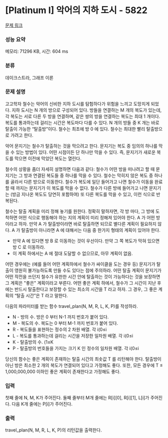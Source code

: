 # [Platinum I] 악어의 지하 도시 - 5822 

[문제 링크](https://www.acmicpc.net/problem/5822) 

### 성능 요약

메모리: 71296 KB, 시간: 604 ms

### 분류

데이크스트라, 그래프 이론

### 문제 설명

<p>고고학자 철수는 악어의 신비한 지하 도시를 탐험하다가 위험을 느끼고 도망치게 되었다. 지하 도시는 N 개의 방으로 구성되어 있다. 방들을 연결하는 M 개의 복도가 있는데, 각 복도는 서로 다른 두 방을 연결하며, 같은 쌍의 방을 연결하는 복도는 최대 1 개이다. 복도를 통과하는데 걸리는 시간은 복도마다 다를 수 있다. N 개의 방들 중 K 개는 바로 탈출이 가능한 “탈출방”이다. 철수는 최초에 방 0 에 있다. 철수는 최대한 빨리 탈출방으로 가려고 한다.</p>

<p>악어 문지기는 철수가 탈출하는 것을 막으려고 한다. 문지기는 복도 중 임의의 하나를 막을 수 있는 방법이 있다. 어떤 시점이든 단 하나만 막을 수 있다. 즉, 문지기가 새로운 복도를 막으면 이전에 막았던 복도는 열린다.</p>

<p>철수의 상황을 좀더 자세히 설명하면 다음과 같다: 철수가 어떤 방을 떠나려고 할 때 문지기는 그 방과 연결된 복도들 중 하나를 막을 수 있다. 철수는 막히지 않은 복도 중 하나를 골라서 다른 방으로 이동한다. 철수가 복도에 일단 들어가고 나면 철수가 이동을 완료할 때 까지는 문지기가 이 복도를 막을 수 없다. 철수가 다른 방에 들어가고 나면 문지기는 (방금 지나온 복도도 당연히 포함하여) 또 다른 복도를 막을 수 있고, 이런 식으로 반복된다.</p>

<p>철수는 탈출 계획을 미리 정해 놓기를 원한다. 정확히 말하자면, 각 방 마다, 그 방에 도착하면 어떤 식으로 행동해야 하는 지의 계획이 미리 정해져 있어야 한다. A 가 어떤 방이라고 하자. 만약 A 가 탈출방이라면 바로 탈출하면 되므로 별다른 계획이 필요하지 않다. A 가 탈출방이 아니라면 A 에 대해서는 다음 중 한가지 형태의 계획이 있어야 한다.</p>

<ul>
	<li>만약 A 에 있다면 방 B 로 이동하는 것이 우선이다. 만약 그 쪽 복도가 막혀 있으면 방 C 로 이동하라.</li>
	<li>이 계획 하에서는 A 에 절대 도달할 수 없으므로, 아무 계획이 없음.</li>
</ul>

<p>어떤 경우에는 (예를 들어 어떤 계획하에서 철수가 싸이클을 도는 경우 등) 문지기가 탈출이 영원히 불가능하도록 만들 수도 있다는 점에 주의하라. 어떤 탈출 계획이 문지기가 어떤 작전을 쓰던지 철수가 유한한 시간 안에 탈출하는 것이 가능하다는 것을 보장하면 그 계획은 "좋은" 계획이라고 부른다. 어떤 좋은 계획 하에서, 철수가 그 시간이 지난 후에는 반드시 탈출한다고 보장할 수 있는 최소의 시간을 T 라고 하자. 그 경우, 그 좋은 계획의 “탈출 시간”은 T 라고 말한다.</p>

<p>다음의 파라미터를 받는 함수 travel_plan(N, M, R, L, K, P)를 작성하라.</p>

<ul>
	<li>N - 방의 수. 방은 0 부터 N-1 까지 번호가 붙어 있다.</li>
	<li>M - 복도의 수. 복도는 0 부터 M-1 까지 번호가 붙어 있다.</li>
	<li>R - 복도들을 표현하는 정수의 2 차원 배열. 각 i(0≤i<M)에 대해서 복도 i 는 방 R[i][0]와 방 R[i][1]를 연결한다. 동일한 쌍의 방들을 연결하는 복도는 최대 하나이다.</li>
	<li>L - 복도를 통과하는데 걸리는 시간을 저장한 일차원 배열. 각 i(0≤i<M)에 대해서 L[i](1≤L[i]≤1,000,000,000)의 값은 철수가 복도 i 를 통과하는 데 걸리는 시간이다.</li>
	<li>K - 탈출방의 수. (1≤K<N)</li>
	<li>P - 탈출방의 번호들을 가지는 크기 K 인 정수의 일차원 배열. 각 i(0≤i<K)에 대해서 P[i]는 i 번째 탈출방의 번호이다. 방 0 는 탈출방에 포함되지 않는다. (P 에 있는 값들은 모두 다르다.)</li>
</ul>

<p>당신의 함수는 좋은 계획이 존재하는 탈출 시간의 최솟값 T 를 리턴해야 한다. 탈출방이 아닌 방은 최소한 2 개의 복도가 연결되어 있다고 가정해도 좋다. 또한, 모든 경우에 T ≤ 1,000,000,000 이하인 좋은 계획이 존재한다고 가정해도 좋다.</p>

### 입력 

 <p>첫째 줄에 N, M, K가 주어진다. 둘째 줄부터 M개 줄에는 R[i][0], R[i][1], L[i]가 주어진다. 다음 K개 줄에는 P[i]가 주어진다.</p>

### 출력 

 <p>travel_plan(N, M, R, L, K, P)의 리턴값을 출력한다.</p>

